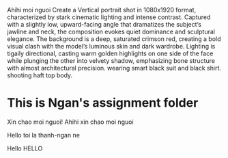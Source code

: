 Ahihi moi nguoi
Create a Vertical portrait shot in 1080x1920 format, characterized by stark cinematic lighting and intense contrast. Captured with a slightly low, upward-facing angle that dramatizes the subject’s jawline and neck, the composition evokes quiet dominance and sculptural elegance. The background is a deep, saturated crimson red, creating a bold visual clash with the model’s luminous skin and dark wardrobe. Lighting is tigaily directional, casting warm golden highlights on one side of the face while plunging the other into velvety shadow, emphasizing bone structure with almost architectural precision. wearing smart black suit and black shirt. shooting haft top body.
# This is Ngan's assignment folder

Xin chao moi nguoi!
Ahihi xin chao moi nguoi

Hello
toi la thanh-ngan ne

Hello
HELLO
